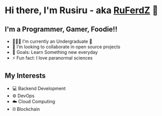 # Hi there, I'm Rusiru - aka [RuFerdZ]()  👋

## I'm a Programmer, Gamer, Foodie!!

- 👨🏻‍🎓 I’m currently an Undergraduate 🤣
- 👯 I’m looking to collaborate in open source projects
- 🥅 Goals: Learn Something new everyday
- ⚡ Fun fact: I love paranormal sciences

## My Interests 
- 💻 Backend Development 
- ⚙️ DevOps
- ☁️ Cloud Computing
- ⛓️ Blockchain 

